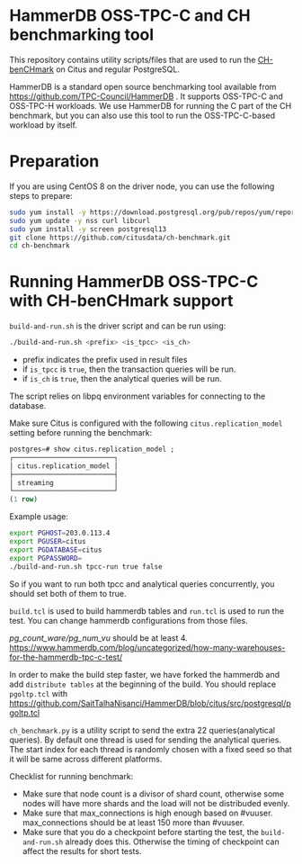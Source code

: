 # HammerDB OSS-TPC-C and CH benchmarking tool

This repository contains utility scripts/files that are used to run the [CH-benCHmark](https://db.in.tum.de/research/projects/CHbenCHmark/) on Citus and regular PostgreSQL.

HammerDB is a standard open source benchmarking tool available from https://github.com/TPC-Council/HammerDB . It supports OSS-TPC-C and OSS-TPC-H workloads. We use HammerDB for running the C part of the CH benchmark, but you can also use this tool to run the OSS-TPC-C-based workload by itself.

# Preparation

If you are using CentOS 8 on the driver node, you can use the following steps to prepare:

```bash
sudo yum install -y https://download.postgresql.org/pub/repos/yum/reporpms/EL-8-x86_64/pgdg-redhat-repo-latest.noarch.rpm
sudo yum update -y nss curl libcurl
sudo yum install -y screen postgresql13
git clone https://github.com/citusdata/ch-benchmark.git
cd ch-benchmark
```

# Running HammerDB OSS-TPC-C with CH-benCHmark support

`build-and-run.sh` is the driver script and can be run using:

```bash
./build-and-run.sh <prefix> <is_tpcc> <is_ch>
```

* prefix indicates the prefix used in result files
* if `is_tpcc` is `true`, then the transaction queries will be run.
* if `is_ch` is `true`, then the analytical queries will be run.

The script relies on libpq environment variables for connecting to the database.

Make sure Citus is configured with the following `citus.replication_model` setting before running the benchmark:
```sql
postgres=# show citus.replication_model ;
┌─────────────────────────┐
│ citus.replication_model │
├─────────────────────────┤
│ streaming               │
└─────────────────────────┘
(1 row)
```

Example usage:
```bash
export PGHOST=203.0.113.4
export PGUSER=citus
export PGDATABASE=citus
export PGPASSWORD=
./build-and-run.sh tpcc-run true false
```

So if you want to run both tpcc and analytical queries concurrently, you should set both of them to true.

`build.tcl` is used to build hammerdb tables and `run.tcl` is used to run the test.
You can change hammerdb configurations from those files.

*pg_count_ware/pg_num_vu* should be at least 4. https://www.hammerdb.com/blog/uncategorized/how-many-warehouses-for-the-hammerdb-tpc-c-test/

In order to make the build step faster, we have forked the hammerdb and add `distribute tables` at the beginning of the build.
You should replace `pgoltp.tcl` with https://github.com/SaitTalhaNisanci/HammerDB/blob/citus/src/postgresql/pgoltp.tcl

`ch_benchmark.py` is a utility script to send the extra 22 queries(analytical queries). By default one thread is used for sending the analytical queries. The start index for each thread is randomly chosen with a fixed seed so that it will be same across different platforms.

Checklist for running benchmark:

* Make sure that node count is a divisor of shard count, otherwise some nodes will have more shards and the load will not be distribuded evenly.
* Make sure that max_connections is high enough based on #vuuser. max_connections should be at least 150 more than #vuuser.
* Make sure that you do a checkpoint before starting the test, the `build-and-run.sh` already does this. Otherwise the timing of checkpoint can affect the results for short tests.
